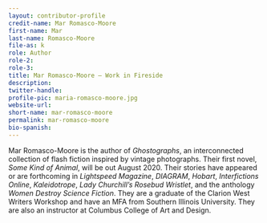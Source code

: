 ```yaml
---
layout: contributor-profile
credit-name: Mar Romasco-Moore
first-name: Mar
last-name: Romasco-Moore
file-as: k
role: Author
role-2:
role-3:
title: Mar Romasco-Moore — Work in Fireside
description:
twitter-handle:
profile-pic: maria-romasco-moore.jpg
website-url:
short-name: mar-romasco-moore
permalink: mar-romasco-moore
bio-spanish:
---
```

Mar Romasco-Moore is the author of _Ghostographs_, an interconnected collection of flash fiction inspired by vintage photographs. Their first novel, _Some Kind of Animal_, will be out August 2020. Their stories have appeared or are forthcoming in _Lightspeed Magazine_, _DIAGRAM_, _Hobart_, _Interfictions Online_, _Kaleidotrope_, _Lady Churchill’s Rosebud Wristlet_, and the anthology _Women Destroy Science Fiction_. They are a graduate of the Clarion West Writers Workshop and have an MFA from Southern Illinois University. They are also an instructor at Columbus College of Art and Design.
